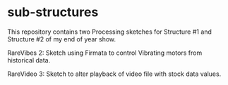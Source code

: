 # sub-structures

This repository contains two Processing sketches for Structure #1 and Structure #2 of my end of year show. 

RareVibes 2: Sketch using Firmata to control Vibrating motors from historical data.

RareVideo 3: Sketch to alter playback of video file with stock data values. 
